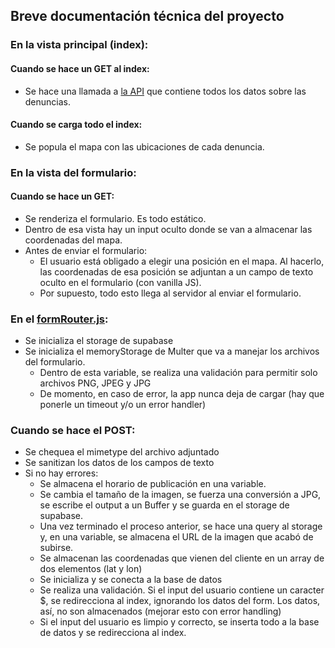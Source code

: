 ## Breve documentación técnica del proyecto
### En la vista principal (index):
#### Cuando se hace un GET al index:
* Se hace una llamada a [la API](https://github.com/paezdavid/calles-py-api) que contiene todos los datos sobre las denuncias.

#### Cuando se carga todo el index:
* Se popula el mapa con las ubicaciones de cada denuncia.

### En la vista del formulario:
#### Cuando se hace un GET:
* Se renderiza el formulario. Es todo estático.
* Dentro de esa vista hay un input oculto donde se van a almacenar las coordenadas del mapa.
* Antes de enviar el formulario:
  * El usuario está obligado a elegir una posición en el mapa. Al hacerlo, las coordenadas de esa posición se adjuntan a un campo de texto oculto en el formulario (con vanilla JS).
  * Por supuesto, todo esto llega al servidor al enviar el formulario.

### En el [formRouter.js](https://github.com/paezdavid/calles-py/blob/14f7bc1291dda74b54b02099fecead1414d6d3a1/routes/formRouter.js):
* Se inicializa el storage de supabase
* Se inicializa el memoryStorage de Multer que va a manejar los archivos del formulario.
	* Dentro de esta variable, se realiza una validación para permitir solo archivos PNG, JPEG y JPG
	* De momento, en caso de error, la app nunca deja de cargar (hay que ponerle un timeout y/o un error handler)


### Cuando se hace el POST:
* Se chequea el mimetype del archivo adjuntado
* Se sanitizan los datos de los campos de texto
* Si no hay errores:
	* Se almacena el horario de publicación en una variable.
	* Se cambia el tamaño de la imagen, se fuerza una conversión a JPG, se escribe el output a un Buffer y se guarda en el storage de supabase.
	* Una vez terminado el proceso anterior, se hace una query al storage y, en una variable, se almacena el URL de la imagen que acabó de subirse.		
	* Se almacenan las coordenadas que vienen del cliente en un array de dos elementos (lat y lon)
	* Se inicializa y se conecta a la base de datos
	* Se realiza una validación. Si el input del usuario contiene un caracter $, se redirecciona al index, ignorando los datos del form. Los datos, así, no son almacenados (mejorar esto con error handling)
	* Si el input del usuario es limpio y correcto, se inserta todo a la base de datos y se redirecciona al index.
